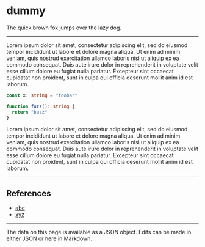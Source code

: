 <!-- Important! Do not modify comment blocks. They are necessary for the transformer to work properly -->

<!-- start:title -->
# dummy
<!-- end:title -->

<!-- start:shortDescription -->
The quick brown fox jumps over the lazy dog.
<!-- end:shortDescription -->

---

<!-- start:extendedDescription -->
Lorem ipsum dolor sit amet, consectetur adipiscing elit, sed do eiusmod tempor incididunt ut labore et dolore magna aliqua. Ut enim ad minim veniam, quis nostrud exercitation ullamco laboris nisi ut aliquip ex ea commodo consequat. Duis aute irure dolor in reprehenderit in voluptate velit esse cillum dolore eu fugiat nulla pariatur. Excepteur sint occaecat cupidatat non proident, sunt in culpa qui officia deserunt mollit anim id est laborum.

```typescript
const x: string = "foobar"

function fuzz(): string {
  return "buzz"
}
```

Lorem ipsum dolor sit amet, consectetur adipiscing elit, sed do eiusmod tempor incididunt ut labore et dolore magna aliqua. Ut enim ad minim veniam, quis nostrud exercitation ullamco laboris nisi ut aliquip ex ea commodo consequat. Duis aute irure dolor in reprehenderit in voluptate velit esse cillum dolore eu fugiat nulla pariatur. Excepteur sint occaecat cupidatat non proident, sunt in culpa qui officia deserunt mollit anim id est laborum.
<!-- end:extendedDescription -->

---

<!-- start:references -->
## References
- [abc](http://example.com)
- [xyz](http://example.com)
<!-- end:references -->

---

<!-- start:footer -->
The data on this page is available as a JSON object. Edits can be made in either JSON or here in Markdown.
<!-- end:footer -->